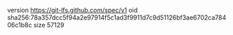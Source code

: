 version https://git-lfs.github.com/spec/v1
oid sha256:78a357dcc5f94a2e97914f5c1ad3f9911d7c9d51126bf3ae6702ca78406c1b8c
size 57129
